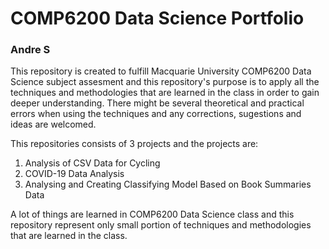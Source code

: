# COMP6200 Data Science Portfolio 


### Andre S

This repository is created to fulfill Macquarie University COMP6200 Data Science subject assesment and this repository's purpose is to apply all the techniques and methodologies that are learned in the class in order to gain deeper understanding. There might be several theoretical and practical errors when using the techniques and any corrections, sugestions and ideas are welcomed.

This repositories consists of 3 projects and the projects are:
1. Analysis of CSV Data for Cycling
2. COVID-19 Data Analysis
3. Analysing and Creating Classifying Model Based on Book Summaries Data

A lot of things are learned in COMP6200 Data Science class and this repository represent only small portion of techniques and methodologies that are learned in the class.
